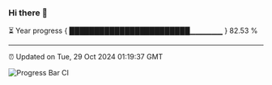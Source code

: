 ### Hi there 👋

⏳ Year progress { ████████████████████████▁▁▁▁▁▁ } 82.53 %

---

⏰ Updated on Tue, 29 Oct 2024 01:19:37 GMT

![Progress Bar CI](https://github.com/liununu/liununu/workflows/Progress%20Bar%20CI/badge.svg)
